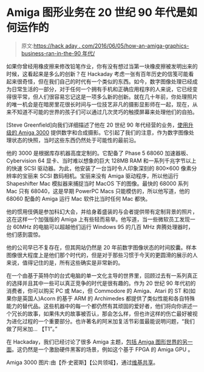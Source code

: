 # Amiga 图形业务在 20 世纪 90 年代是如何运作的

> 原文:[https://hack aday . com/2016/06/05/how-an-amiga-graphics-business-ran-in-the-90 年代/](https://hackaday.com/2016/06/05/how-an-amiga-graphics-business-ran-in-the-1990s/)

如果你曾经用橡皮擦来修改铅笔作业，你有没有想过当第一块橡皮擦被发明出来的时候，这看起来是多么的创新？在 Hackaday 考虑一张有百年历史的信笺可能看起来很奇怪，但在我们自己的时代有一个类似的东西。如今，数字图像处理已经成为日常生活的一部分，对于任何一个拥有手机和正确应用程序的人来说，它已经变得很平常，但人们很容易忘记这是一项多么新的创新。就在几十年前，你处理照片的唯一机会是在暗房里花很长时间与一位技艺非凡的摄影显影师在一起，现在，从来不知道不可能的世界的孩子们可以通过几次灵巧的触摸屏幕来处理他们的自拍。

[Steve Greenfield]向我们详细描述了他在 20 世纪 90 年代经营的业务，[使用升级的 Amiga 3000](http://ae7hd.blogspot.co.uk/2016/05/digital-photography-and-composites-on.html) 提供数字和合成摄影。它引起了我们的注意，作为数字图像处理状态的快照，当时这些东西仍然处于可能性的最前沿。

他的 3000 是根据库存机器高度定制的。它配备了 Phase 5 68060 加速器板、Cybervision 64 显卡、当时难以想象的巨大 128MB RAM 和一系列千兆字节以上的快速 SCSI 驱动器。为此，他安装了一台当时令人印象深刻的 800×600 像素分辨率的宝丽来 SCSI 数码相机。宝丽来没有 Amiga 驱动程序，所以他运行 Shapeshifter Mac 模拟器来捕捉当时 MacOS 下的图像。最快的 68000 系列 Mac 只有 68040，这是早期 PowerPC Macs 只能模仿的，所以他写道，他的 68060 配备的 Amiga 运行 Mac 软件比当时任何 Mac 都快。

他的惯用伎俩是参加科幻大会，并给身着盛装的与会者提供带有定制背景的照片，这在这样一个加强版的 Amiga 上有些轻而易举。他写道，当一些微软员工发现一台 60MHz 的电脑可以超越他们运行 Windows 95 的几百 MHz 奔腾处理器时，他们感到震惊。

他的公司早已不复存在，但其网站仍然是 20 年前数字图像状态的时间胶囊。样本图像很大程度上是他们那个时代的，但是对于那些习惯于今天的更圆滑的展示的人来说，值得记住的是，所有这些确实是非常新的。

在一个由基于英特尔的台式电脑的单一文化主导的世界里，回顾过去有一系列真正的选择并且其中一些可以真正竞争的时代是很有趣的。作为 20 世纪 90 年代初的消费者，你可以购买 PC 或 Mac，但 Commodore 的 Amiga、Atari 的 ST 和(如果你是英国人)Acorn 的基于 ARM 的 Archimedes 都提供了类似性能和各自特殊能力的替代品。这些机器中的每一个都仍然有其顽固的爱好者，他们将向你讲述一个冗长的故事，如果伟大的故事被否认，那会怎么样，但也许这样的伤亡最好被视为进化过程的一个重要部分。也许著名的阿米加复活节彩蛋最能说明问题，“我们做了阿米加… 【T1”。”

在 Hackaday，我们已经讨论了很多 Amiga 主题，[包括 Amiga 图形世界的另一面](http://hackaday.com/2016/04/18/digital-images-and-the-amiga/)。这仍然是一个激励硬件黑客的场景，例如这个基于 FPGA 的 Amiga GPU 。

Amiga 3000 图片:由【乔·史密斯】【公共领域】，通过[维基共享](https://commons.wikimedia.org/wiki/File:Amiga_3000_Front_with_White_BG.jpg)。